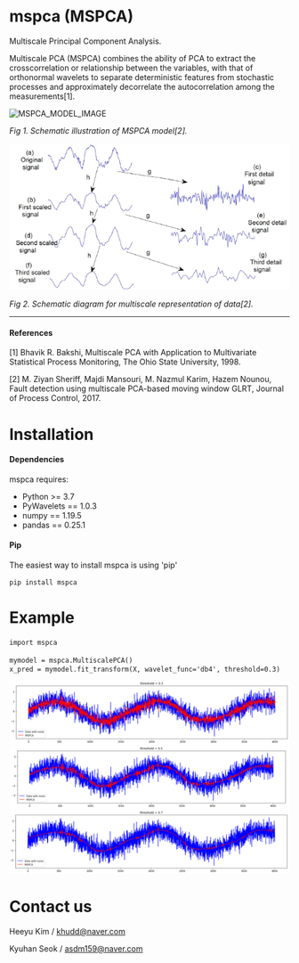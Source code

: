 # mspca (MSPCA)
Multiscale Principal Component Analysis.

Multiscale PCA (MSPCA) combines the ability of PCA to extract the crosscorrelation or relationship
between the variables, with that of orthonormal wavelets to separate deterministic features
from stochastic processes and approximately decorrelate the autocorrelation among the measurements[1].

![MSPCA_MODEL_IMAGE](https://user-images.githubusercontent.com/28721422/111423028-0280a800-8733-11eb-8a68-4726130eb542.PNG)

*Fig 1. Schematic illustration of MSPCA model[2].*


![MSPCA_RESULT](./img/mspca_signal.png)

*Fig 2. Schematic diagram for multiscale representation of data[2].*


*******
#### References
[1] Bhavik R. Bakshi, Multiscale PCA with Application to Multivariate Statistical Process Monitoring, The Ohio State University, 1998.

[2] M. Ziyan Sheriff, Majdi Mansouri, M. Nazmul Karim, Hazem Nounou, Fault detection using multiscale PCA-based moving window GLRT, Journal of Process Control, 2017.

# Installation
#### Dependencies
mspca requires:

+ Python >= 3.7
+ PyWavelets == 1.0.3
+ numpy == 1.19.5
+ pandas == 0.25.1


#### Pip
The easiest way to install mspca is using 'pip'

    pip install mspca

# Example

    import mspca

    mymodel = mspca.MultiscalePCA()
    x_pred = mymodel.fit_transform(X, wavelet_func='db4', threshold=0.3)

![example1](./img/example1.png)
![example2](./img/example2.png)
![example3](./img/example3.png)

# Contact us
Heeyu Kim / khudd@naver.com

Kyuhan Seok / asdm159@naver.com
